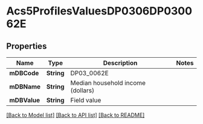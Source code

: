 # Acs5ProfilesValuesDP0306DP030062E

## Properties
Name | Type | Description | Notes
------------ | ------------- | ------------- | -------------
**mDBCode** | **String** | DP03_0062E | 
**mDBName** | **String** | Median household income (dollars) | 
**mDBValue** | **String** | Field value | 

[[Back to Model list]](../README.md#documentation-for-models) [[Back to API list]](../README.md#documentation-for-api-endpoints) [[Back to README]](../README.md)


